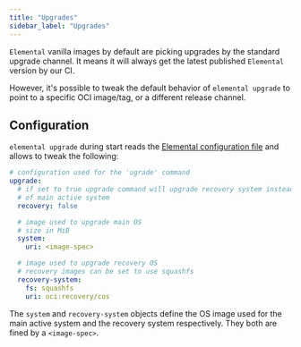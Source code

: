 ```yaml
---
title: "Upgrades"
sidebar_label: "Upgrades"
---
```


`Elemental` vanilla images by default are picking upgrades by the standard upgrade channel. It means it will always get the latest published `Elemental` version by our CI.

However, it's possible to tweak the default behavior of `elemental upgrade` to point to a specific OCI image/tag, or a different release channel.

## Configuration

`elemental upgrade` during start reads the [Elemental configuration file](general_configuration) and allows to tweak the following:

```yaml
# configuration used for the 'ugrade' command
upgrade:
  # if set to true upgrade command will upgrade recovery system instead
  # of main active system
  recovery: false

  # image used to upgrade main OS
  # size in MiB
  system:
    uri: <image-spec>

  # image used to upgrade recovery OS
  # recovery images can be set to use squashfs
  recovery-system:
    fs: squashfs
    uri: oci:recovery/cos
```

The `system` and `recovery-system` objects define the OS image used for the main active system and the recovery system respectively. They both are fined by a `<image-spec>`.

